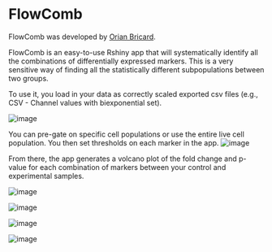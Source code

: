 # FlowComb

FlowComb was developed by [Orian Bricard](https://github.com/obricard/FlowComb).

FlowComb is an easy-to-use Rshiny app that will systematically identify all the combinations of differentially expressed markers. 
This is a very sensitive way of finding all the statistically different subpopulations between two groups.

To use it, you load in your data as correctly scaled exported csv files (e.g., CSV - Channel values with biexponential set). 

![image](https://github.com/user-attachments/assets/67b90549-cc42-4dec-afe6-f2b009392025)

You can pre-gate on specific cell populations or use the entire live cell population.
You then set thresholds on each marker in the app.
![image](https://github.com/user-attachments/assets/d2f7fe75-907a-4fc4-8f9a-239e1a7d8ad3)


From there, the app generates a volcano plot of the fold change and p-value for each combination of markers between your control and experimental samples.

![image](https://github.com/user-attachments/assets/6be83f5c-1049-470c-89de-f573d87de698)

![image](https://github.com/user-attachments/assets/a0ee259d-c037-447a-b450-272c2600089b)

![image](https://github.com/user-attachments/assets/11548781-f492-4d03-a577-8615a8de5bf1)

![image](https://github.com/user-attachments/assets/9b503436-0078-4e74-9585-96426fde3c23)
